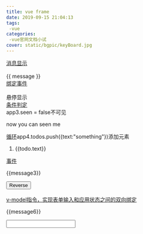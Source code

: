 ```yaml
---
title: vue frame
date: 2019-09-15 21:04:13
tags: 
 -vue
categories: 
 -vue官网文档小试
cover: static/bgpic/keyBoard.jpg
---
```

<!DOCTYPE html>
<html>
	<head>
		<meta charset="utf-8" />
		<script src="https://cdn.jsdelivr.net/npm/vue/dist/vue.js"></script>
		<title>vue学习</title>
	<body>
		<div id="app">
			<u>消息显示</u><br><br>
			{{ message }}	
		</div>
		<div id="app2">
			<u>绑定事件</u><br><br>
			<span v-bind:title="message2">
				悬停显示
			</span>
		</div>
		<div id="app3">
			<u>条件判定</u><br>app3.seen = false不可见
			<p v-if="seen">
				now you can seen me 
			</p>
		</div>
		<div id="app4">
			<u>循环</u>app4.todos.push({text:"something"})添加元素
			<ol>
				<li v-for="todo in todos">
					{{todo.text}}
				</li>
			</ol>
		</div>
		<div id="app5">
			<u>事件</u>
			<p>{{message3}}</p>
			<button v-on:click="reverseMessage">Reverse</button>
		</div>
		<div id="app6">
			<br><u>v-model指令，实现表单输入和应用状态之间的双向绑定</u><br/>
			<p>{{message6}}</p>
			<input v-model="message6" />
		</div>
	</body>
	<script>
		var app = new Vue({
			el:"#app",
			data:{
				message:"Hello Vue!ss...."
			}
		});
		var app2 = new Vue({
			el:"#app2",
			data:{
				message2:"hold on ,I will stay~~信息查看于"+new Date().toLocaleString()
				}
		});
		var app3 = new Vue({
			el:"#app3",
			data:{
				seen:"true"
			}
		});
		var app4 = new Vue({
			el:"#app4",
			data:{
				todos : [
					{text:"study js"},
					{text:"study vue"},
					{text:"do something cool"}
				]
			}
		});
		var app5 = new Vue({
			el:"#app5",
			data:{
				message3:"I wants reverse!"
			},
			methods:{
				reverseMessage:function(){
					this.message3 = this.message3.split('').reverse().join('');
				}
			}
		});
		var app6 = new Vue({
			el:"#app6",
			data:{
				message6:"Restful API"
			}
		});
	</script>
</html>

